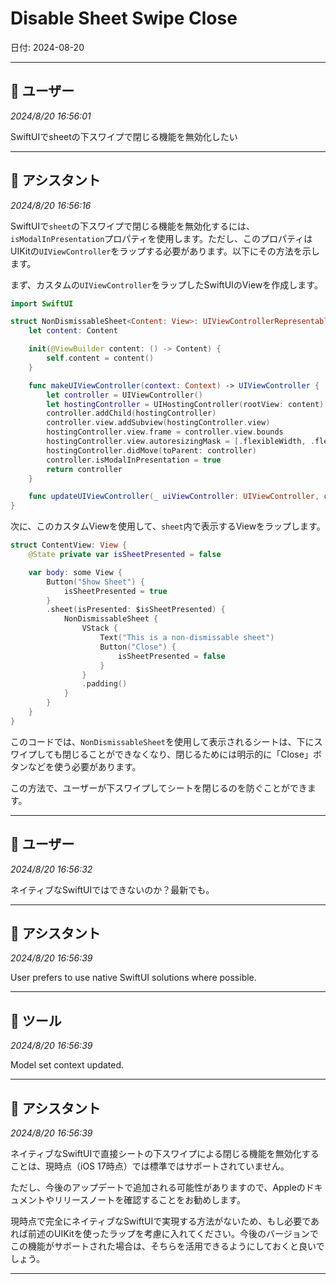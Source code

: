 # Disable Sheet Swipe Close

日付: 2024-08-20

---

## 👤 ユーザー
*2024/8/20 16:56:01*

SwiftUIでsheetの下スワイプで閉じる機能を無効化したい

---

## 🤖 アシスタント
*2024/8/20 16:56:16*

SwiftUIで`sheet`の下スワイプで閉じる機能を無効化するには、`isModalInPresentation`プロパティを使用します。ただし、このプロパティはUIKitの`UIViewController`をラップする必要があります。以下にその方法を示します。

まず、カスタムの`UIViewController`をラップしたSwiftUIのViewを作成します。

```swift
import SwiftUI

struct NonDismissableSheet<Content: View>: UIViewControllerRepresentable {
    let content: Content

    init(@ViewBuilder content: () -> Content) {
        self.content = content()
    }

    func makeUIViewController(context: Context) -> UIViewController {
        let controller = UIViewController()
        let hostingController = UIHostingController(rootView: content)
        controller.addChild(hostingController)
        controller.view.addSubview(hostingController.view)
        hostingController.view.frame = controller.view.bounds
        hostingController.view.autoresizingMask = [.flexibleWidth, .flexibleHeight]
        hostingController.didMove(toParent: controller)
        controller.isModalInPresentation = true
        return controller
    }

    func updateUIViewController(_ uiViewController: UIViewController, context: Context) {}
}
```

次に、このカスタムViewを使用して、`sheet`内で表示するViewをラップします。

```swift
struct ContentView: View {
    @State private var isSheetPresented = false

    var body: some View {
        Button("Show Sheet") {
            isSheetPresented = true
        }
        .sheet(isPresented: $isSheetPresented) {
            NonDismissableSheet {
                VStack {
                    Text("This is a non-dismissable sheet")
                    Button("Close") {
                        isSheetPresented = false
                    }
                }
                .padding()
            }
        }
    }
}
```

このコードでは、`NonDismissableSheet`を使用して表示されるシートは、下にスワイプしても閉じることができなくなり、閉じるためには明示的に「Close」ボタンなどを使う必要があります。

この方法で、ユーザーが下スワイプしてシートを閉じるのを防ぐことができます。

---

## 👤 ユーザー
*2024/8/20 16:56:32*

ネイティブなSwiftUIではできないのか？最新でも。

---

## 🤖 アシスタント
*2024/8/20 16:56:39*

User prefers to use native SwiftUI solutions where possible.

---

## 🔧 ツール
*2024/8/20 16:56:39*

Model set context updated.

---

## 🤖 アシスタント
*2024/8/20 16:56:39*

ネイティブなSwiftUIで直接シートの下スワイプによる閉じる機能を無効化することは、現時点（iOS 17時点）では標準ではサポートされていません。

ただし、今後のアップデートで追加される可能性がありますので、Appleのドキュメントやリリースノートを確認することをお勧めします。

現時点で完全にネイティブなSwiftUIで実現する方法がないため、もし必要であれば前述のUIKitを使ったラップを考慮に入れてください。今後のバージョンでこの機能がサポートされた場合は、そちらを活用できるようにしておくと良いでしょう。

---
